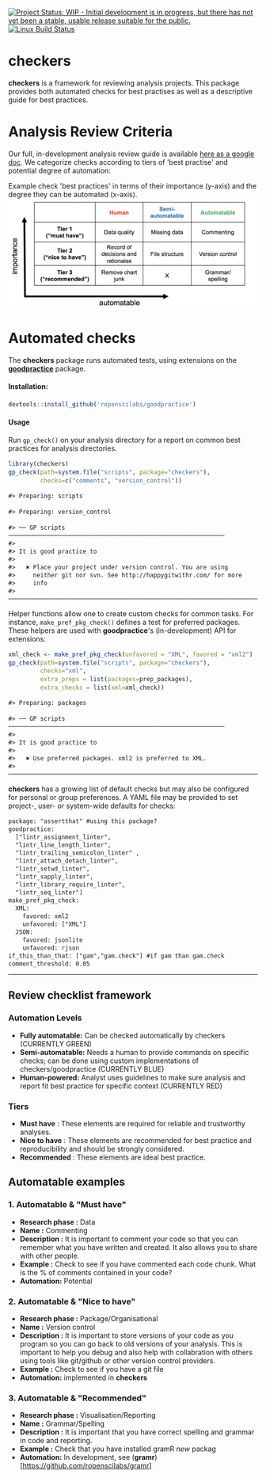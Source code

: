
[![Project Status: WIP - Initial development is in progress, but there has not yet been a stable, usable release suitable for the public.](http://www.repostatus.org/badges/latest/wip.svg)](http://www.repostatus.org/#wip) [![Linux Build Status](http://travis-ci.org/noamross/checkers.svg?branch=master)](https://travis-ci.org/noamross/checkers)

checkers
========

**checkers** is a framework for reviewing analysis projects. This package provides both automated checks for best practises as well as a descriptive guide for best practices.

Analysis Review Criteria
========================

Our full, in-development analysis review guide is available [here as a google doc](https://docs.google.com/document/d/1OYcWJUk-MiM2C1TIHB1Rn6rXoF5fHwRX-7_C12Blx8g/edit#). We categorize checks according to tiers of 'best practise' and potential degree of automation:

Example check 'best practices' in terms of their importance (y-axis) and the degree they can be automated (x-axis). ![](figs/compendium.png)

Automated checks
================

The **checkers** package runs automated tests, using extensions on the [**goodpractice**](https://github.com/MangoTheCat/goodpractice/) package.

#### Installation:

``` r
devtools::install_github('ropenscilabs/goodpractice')
```

#### Usage

Run `gp_check()` on your analysis directory for a report on common best practices for analysis directories.

``` r
library(checkers)
gp_check(path=system.file("scripts", package="checkers"),
         checks=c("comments", "version_control"))
```

    #> Preparing: scripts

    #> Preparing: version_control

    #> ── GP scripts ─────────────────────────────────────────────────────────────
    #> 
    #> It is good practice to
    #> 
    #>   ✖ Place your project under version control. You are using
    #>     neither git nor svn. See http://happygitwithr.com/ for more
    #>     info
    #> ───────────────────────────────────────────────────────────────────────────

Helper functions allow one to create custom checks for common tasks. For instance, `make_pref_pkg_check()` defines a test for preferred packages. These helpers are used with **goodpractice**'s (in-development) API for extensions:

``` r
xml_check <- make_pref_pkg_check(unfavored = "XML", favored = "xml2")
gp_check(path=system.file("scripts", package="checkers"),
         checks="xml",
         extra_preps = list(packages=prep_packages),
         extra_checks = list(xml=xml_check))
```

    #> Preparing: packages

    #> ── GP scripts ─────────────────────────────────────────────────────────────
    #> 
    #> It is good practice to
    #> 
    #>   ✖ Use preferred packages. xml2 is preferred to XML.
    #> ───────────────────────────────────────────────────────────────────────────

**checkers** has a growing list of default checks but may also be configured for personal or group preferences. A YAML file may be provided to set project-, user- or system-wide defaults for checks:

    package: "assertthat" #using this package?
    goodpractice:
      ["lintr_assignment_linter",
      "lintr_line_length_linter",
      "lintr_trailing_semicolon_linter" ,
      "lintr_attach_detach_linter",
      "lintr_setwd_linter",
      "lintr_sapply_linter",
      "lintr_library_require_linter",
      "lintr_seq_linter"]
    make_pref_pkg_check:
      XML:
        favored: xml2
        unfavored: ["XML"]
      JSON:
        favored: jsonlite
        unfavored: rjson
    if_this_than_that: ["gam","gam.check"] #if gam than gam.check
    comment_threshold: 0.05

------------------------------------------------------------------------

Review checklist framework
--------------------------

### Automation Levels

-   **Fully automatable:** Can be checked automatically by checkers (CURRENTLY GREEN)
-   **Semi-automatable:** Needs a human to provide commands on specific checks; can be done using custom implementations of checkers/goodpractice (CURRENTLY BLUE)
-   **Human-powered:** Analyst uses guidelines to make sure analysis and report fit best practice for specific context (CURRENTLY RED)

### Tiers

-   **Must have** : These elements are required for reliable and trustworthy analyses.
-   **Nice to have** : These elements are recommended for best practice and reproducibility and should be strongly considered.
-   **Recommended** : These elements are ideal best practice.

Automatable examples
--------------------

### 1. **Automatable & "Must have"**

-   **Research phase :** Data
-   **Name :** Commenting
-   **Description :** It is important to comment your code so that you can remember what you have written and created. It also allows you to share with other people.
-   **Example :** Check to see if you have commented each code chunk. What is the % of comments contained in your code?
-   **Automation:** Potential

### 2. **Automatable & "Nice to have"**

-   **Research phase :** Package/Organisational
-   **Name :** Version control
-   **Description :** It is important to store versions of your code as you program so you can go back to old versions of your analysis. This is important to help you debug and also help with collabration with others using tools like git/github or other version control providers.
-   **Example :** Check to see if you have a git file
-   **Automation:** implemented in **checkers**

### 3. **Automatable & "Recommended"**

-   **Research phase :** Visualisation/Reporting
-   **Name :** Grammar/Spelling
-   **Description :** It is important that you have correct spelling and grammar in code and reporting.
-   **Example :** Check that you have installed gramR *new* packag
-   **Automation:** In development, see (**gramr**)\[<https://github.com/ropenscilabs/gramr>\]

